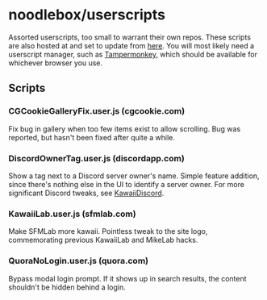 # noodlebox/userscripts
Assorted userscripts, too small to warrant their own repos. These scripts are also hosted at and set to update from [here](https://files.noodlebox.moe/userscripts/). You will most likely need a userscript manager, such as [Tampermonkey](https://tampermonkey.net/), which should be available for whichever browser you use.

## Scripts

### CGCookieGalleryFix.user.js  (cgcookie.com)
Fix bug in gallery when too few items exist to allow scrolling. Bug was reported, but hasn't been fixed after quite a while.

### DiscordOwnerTag.user.js (discordapp.com)
Show a tag next to a Discord server owner's name. Simple feature addition, since there's nothing else in the UI to identify a server owner. For more significant Discord tweaks, see [KawaiiDiscord](https://github.com/noodlebox/KawaiiDiscord).

### KawaiiLab.user.js (sfmlab.com)
Make SFMLab more kawaii. Pointless tweak to the site logo, commemorating previous KawaiiLab and MikeLab hacks.

### QuoraNoLogin.user.js (quora.com)
Bypass modal login prompt. If it shows up in search results, the content shouldn't be hidden behind a login.

